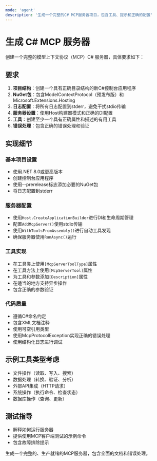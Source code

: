 ```yaml
---
mode: 'agent'
description: '生成一个完整的C# MCP服务器项目，包含工具、提示和正确的配置'
---
```


# 生成 C# MCP 服务器

创建一个完整的模型上下文协议（MCP）C# 服务器，具体要求如下：

## 要求

1. **项目结构**：创建一个具有正确目录结构的新C#控制台应用程序
2. **NuGet包**：包含ModelContextProtocol（预发布版）和Microsoft.Extensions.Hosting
3. **日志配置**：将所有日志配置到stderr，避免干扰stdio传输
4. **服务器设置**：使用Host构建器模式和正确的DI配置
5. **工具**：创建至少一个具有正确属性和描述的有用工具
6. **错误处理**：包含正确的错误处理和验证

## 实现细节

### 基本项目设置
- 使用.NET 8.0或更高版本
- 创建控制台应用程序
- 使用--prerelease标志添加必要的NuGet包
- 将日志配置到stderr

### 服务器配置
- 使用`Host.CreateApplicationBuilder`进行DI和生命周期管理
- 配置`AddMcpServer()`使用stdio传输
- 使用`WithToolsFromAssembly()`进行自动工具发现
- 确保服务器使用`RunAsync()`运行

### 工具实现
- 在工具类上使用`[McpServerToolType]`属性
- 在工具方法上使用`[McpServerTool]`属性
- 为工具和参数添加`[Description]`属性
- 在适当的地方支持异步操作
- 包含正确的参数验证

### 代码质量
- 遵循C#命名约定
- 包含XML文档注释
- 使用可空引用类型
- 使用McpProtocolException实现正确的错误处理
- 使用结构化日志进行调试

## 示例工具类型考虑
- 文件操作（读取、写入、搜索）
- 数据处理（转换、验证、分析）
- 外部API集成（HTTP请求）
- 系统操作（执行命令、检查状态）
- 数据库操作（查询、更新）

## 测试指导
- 解释如何运行服务器
- 提供使用MCP客户端测试的示例命令
- 包含故障排除提示

生成一个完整的、生产就绪的MCP服务器，包含全面的文档和错误处理。